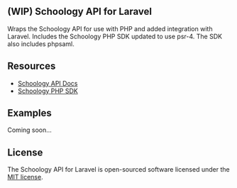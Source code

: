 ## (WIP) Schoology API for Laravel

Wraps the Schoology API for use with PHP and added integration with Laravel. Includes the Schoology PHP SDK updated to use psr-4. The SDK also includes phpsaml.

## Resources

- [Schoology API Docs](https://developers.schoology.com/api)
- [Schoology PHP SDK](https://github.com/schoology/schoology_php_sdk)

## Examples

Coming soon...

## License

The Schoology API for Laravel is open-sourced software licensed under the [MIT license](https://opensource.org/licenses/MIT).